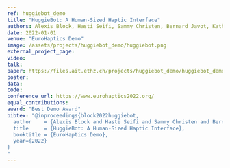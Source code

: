 ```yaml
---
ref: huggiebot_demo
title: "HuggieBot: A Human-Sized Haptic Interface"
authors: Alexis Block, Hasti Seifi, Sammy Christen, Bernard Javot, Katherine Kuchenbecker
date: 2022-01-01
venue: "EuroHaptics Demo"
image: /assets/projects/huggiebot_demo/huggiebot.png
external_project_page: 
video: 
talk: 
paper: https://files.ait.ethz.ch/projects/huggiebot_demo/huggiebot_demo.pdf
poster: 
data: 
code: 
conference_url: https://www.eurohaptics2022.org/
equal_contributions: 
award: "Best Demo Award"
bibtex: "@inproceedings{block2022huggiebot,
  author    = {Alexis Block and Hasti Seifi and Sammy Christen and Bernard Javot and Katherine J. Kuchenbecker},
  title     = {HuggieBot: A Human-Sized Haptic Interface},
  booktitle = {EuroHaptics Demo},
  year={2022}
}
"
---
```

